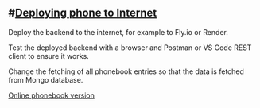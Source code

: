 #[Deploying phone to Internet](https://fullstackopen.com/en/part2)
---
Deploy the backend to the internet, for example to Fly.io or Render.

Test the deployed backend with a browser and Postman or VS Code REST client to ensure it works.

Change the fetching of all phonebook entries so that the data is fetched from Mongo database.

[Online phonebook version](https://backend-phonebook-malak.fly.dev/)